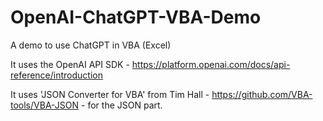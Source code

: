 # OpenAI-ChatGPT-VBA-Demo
A demo to use ChatGPT in VBA (Excel)

It uses the OpenAI API SDK - https://platform.openai.com/docs/api-reference/introduction

It uses 'JSON Converter for VBA' from Tim Hall - https://github.com/VBA-tools/VBA-JSON - for the JSON part.
